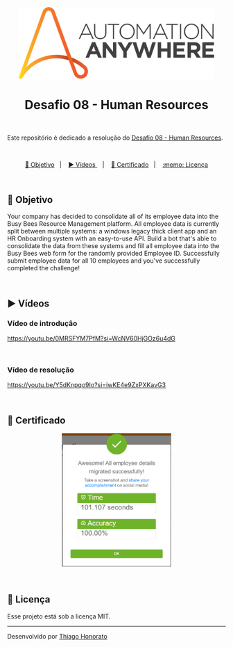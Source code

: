 <div align="center">
<img src=".github/logo_automation.png" width="450px" alt="Automation Anywhere"> 
</div>

<h1 align="center">Desafio 08 - Human Resources</h1>

<br>

Este repositório é dedicado a resolução do [Desafio 08 - Human Resources](https://community.automationanywhere.com/developer-challenges-85011/challenge-page-intro-human-resources-85119). 

<br>

<p align="center">
  <a href="#-objetivo">🎯 Objetivo</a>&nbsp;&nbsp;&nbsp;|&nbsp;&nbsp;&nbsp;
  <a href="#-vídeos">▶️ Vídeos </a>&nbsp;&nbsp;&nbsp;|&nbsp;&nbsp;&nbsp;
  <a href="#-certificado">📜 Certificado</a>&nbsp;&nbsp;&nbsp;|&nbsp;&nbsp;&nbsp;
  <a href="#memo-licença">:memo: Licença</a>
</p>

<br>

## 🎯 Objetivo

Your company has decided to consolidate all of its employee data into the Busy Bees Resource Management platform. All employee data is currently split between multiple systems: a windows legacy thick client app and an HR Onboarding system with an easy-to-use API. Build a bot that's able to consolidate the data from these systems and fill all employee data into the Busy Bees web form for the randomly provided Employee ID. Successfully submit employee data for all 10 employees and you've successfully completed the challenge!

<br>

## ▶️ Vídeos

### Vídeo de introdução

https://youtu.be/0MRSFYM7PfM?si=WcNV60HjGOz6u4dG

<br>

### Vídeo de resolução

https://youtu.be/Y5dKnpqo9Io?si=iwKE4e9ZxPXKavG3

<br>

## 📜 Certificado

<p align="center">
  <img alt="certificado" src=".github/Certificate - Thiago Honorato da Silva.png" width="50%">
</p>

<br>

## :memo: Licença

Esse projeto está sob a licença MIT.

---

Desenvolvido por [Thiago Honorato](https://www.linkedin.com/in/honoratothiago/)
